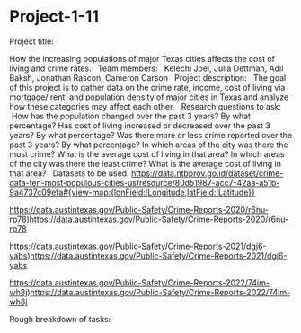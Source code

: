 # Project-1-11
Project title: 

 How the increasing populations of major Texas cities affects the cost of living and crime rates.
 
Team members:
 
Kelechi Joel, Julia Dettman, Adil Baksh, Jonathan Rascon, Cameron Carson
 
Project description: 
 
The goal of this project is to gather data on the crime rate, income, cost of living via mortgage/ rent, and population density of major cities in Texas and analyze how these categories may affect each other. 
 
Research questions to ask: 
 How has the population changed over the past 3 years?
 By what percentage?
 Has cost of living increased or decreased over the past 3 years?
 By what percentage?
 Was there more or less crime reported over the past 3 years?
 By what percentage?
 In which areas of the city was there the most crime?
 What is the average cost of living in that area?
 In which areas of the city was there the least crime?
 What is the average cost of living in that area?
 
Datasets to be used:
https://data.ntbprov.go.id/dataset/crime-data-ten-most-populous-cities-us/resource/80d51987-acc7-42aa-a51b-9a4737c09efa#{view-map:{lonField:!Longitude,latField:!Latitude}}

https://data.austintexas.gov/Public-Safety/Crime-Reports-2020/r6nu-rp78)https://data.austintexas.gov/Public-Safety/Crime-Reports-2020/r6nu-rp78

https://data.austintexas.gov/Public-Safety/Crime-Reports-2021/dgj6-yabs)https://data.austintexas.gov/Public-Safety/Crime-Reports-2021/dgj6-yabs

https://data.austintexas.gov/Public-Safety/Crime-Reports-2022/74im-wh8j)https://data.austintexas.gov/Public-Safety/Crime-Reports-2022/74im-wh8j

Rough breakdown of tasks:
